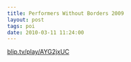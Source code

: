 ```yaml
---
title: Performers Without Borders 2009
layout: post
tags: poi
date: 2010-03-11 11:24:00
---
```

<a target="_blank" href="https://blip.tv/play/AYG2jxUC">blip.tv/play/AYG2jxUC</a>
